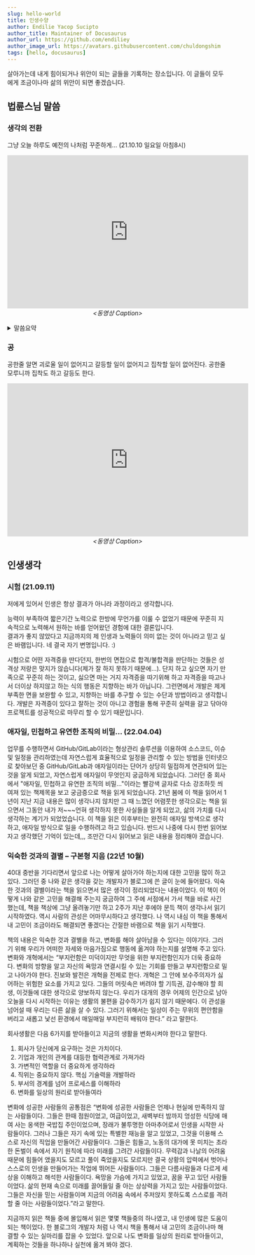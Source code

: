 ```yaml
---
slug: hello-world
title: 인생수양
author: Endilie Yacop Sucipto
author_title: Maintainer of Docusaurus
author_url: https://github.com/endiliey
author_image_url: https://avatars.githubusercontent.com/chuldongshim
tags: [hello, docusaurus]
---
```


살아가는데 내게 힘이되거나 위안이 되는 글들을 기록하는 장소입니다. 이 글들이 모두에게 조금이나마 삶의 위안이 되면 좋겠습니다.

<!--truncate-->


## 법륜스님 말씀

### 생각의 전환

그냥 오늘 하루도 예전의 나처럼 꾸준하게... (21.10.10 일요일 아침8시)

<p align="center">
	<iframe 
		width="550" height="350"
		src='https://www.youtube.com/embed/BmcCGU8eb_s'
		frameborder="0"
		allowfullscreen="true">
		이 브라우저는 iframe을 지원하지 않습니다.
	</iframe>
	<br/><em>&lt;동영상 Caption&gt;</em>
</p>

<details><summary>말씀요약</summary>
자기가 설악산을 등산을 한다고 한 번 생각해봅시다.<br/>
처음에는 산에 오를 자신도 있고, 또 '산에 가면 좋다' 해가 갔는데 중턱쯤 가니까, 너무 너무 숨도 차고 다리도 아프고 더 이상 못 올라 갈 거 같아요.<br/>
그랬을 때 자기는 어떻게 해야 될 거 같아요.<br/>
거기서 "산 높다" 고 불평을 해야 되겠느냐?<br/>
"길 험하다" 고 불평을 해야 되겠느냐?<br/>
"왜 나보고 여기 가라. 그랬냐?" 고 불평을 해야 되겠느냐?<br/>
아니면 거기 앉아서 한탄을 해야 되겠느냐?<br/>
"나는 왜 체력이 이거 밖에 안 되노?"<br/>
"다른 사람 다 가는데 왜 나는 못 가노?" 이렇게 해야 되겠느냐?<br/>
그러니 산을 올라가다가 다리가 아프면 거기서 쉬었다가 올라가면 돼.<br/>
그런데 날이 저물면 올라가는 것도 좋지만, 내려도 와야 돼.<br/>
“아, 체력이 안 되겠다” 싶으면 뭐 해야 된다?<br/>
내려와야 되나? 거기 앉아서 신세타령 해야 되나?<br/>
거기 앉아서 신세타령 하거나, 거기 앉아서 불평 하는 건 아무 의미가 없어.<br/>
그러니까 그 때는 두 가지야.<br/>
쉬어가면서 다시 조금씩 조금씩, 조금씩 조금씩 이라도 꾸준히 올라가는 방법이 하나 있고 아니면, “아, 체력이 딸리구나.” 하면 내려오는 방법이 있다.<br/>
그러면 내려오는건 실패냐?<br/>
아니요.<br/>
반드시 올라가야 된다는 아무런 이유가 없어.<br/>
올라가고 싶으면 올라가도 되지만, 거기 올라가면 반드시 좋다든지, 거기 못 올라가면 나쁘다든지.<br/>
이런 법은 없어. 인생에.<br/>
설악산 안 올라가고도 사는 사람 무지무지 많아.<br/>
그러면 올라갈 필요가 없느냐? 그거는 아니야.<br/>
내가 올라가고 싶으면 올라가도 돼.<br/>
그런데 중턱 갔다가 내려와도 그 만큼 갔다 온 거는<br/>
이 세상 사람 중에 별로 많지 않아.<br/>

그냥 10년 해서 안 되면 11년 하고, 20년 해서 안 되면 21년하고, 30년 해서 안 되면 31년하고, 이 생에 안 되면 저승에 하고, 그 길 가고 싶으면 꾸준히 가면 돼.<br/>
딴 사람이야, 가다 떨어지든지 말든지 그건 그들의 인생이고, 나는 가면 되고.<br/>
또 가보니까, 가봐야 별 볼일 없다고 생각이 들든지,<br/>
또 있다 하더라도 "나는 뭐~ 굳이 내 힘 갖고 안 되겠다" 싶으면 온다고 해서 내가 좌절하거나 자괴감 느낄 필요가 없어.<br/>
왜? 인생은 꼭 그 길만 있는 게 아니기 때문에.<br/>

그러니까 좌절하는 것도 욕심이고, 불평하는 것도 욕심이라는 거요.<br/>
그 뭐, 예를 들면 어떤 걸 하다, 시험을 치다가 안 되면 그만두면 되지.<br/>
공무원 치다가 안 되면 왜 좌절을 해?<br/>
그만두면 되지.<br/>
인생이 공무원 되는 거 밖에 없나?<br/>
공무원 되는 거 밖에 없다고 생각하니까, 시험 안 되면 좌절을 하는 거야.<br/>
좌절할 이유가 뭐 있어요?<br/>
그래도 한 3년 시험 치다가 안 되어 나와서 농사 지으면, 그냥 농사짓는 것 보다<br/>
한번 해 봤으니 낫잖아.<br/>

그러니까 지가 원하는 대로 안 되면, 자기가 원하는 대로 안 되면 무조건 잘못되었다.<br/>
우리는 좌절할 것도 없고, 불평불만 할 것도 없어요.<br/>
계속 하고 싶으면 계속 하면 되고,<br/>
안 되면 그만 두면 되는 거요.<br/>
</details>

### 공

공한줄 알면 괴로울 일이 없어지고 갈등할 일이 없어지고 집착할 일이 없어진다.
공한줄 모루니까 집착도 하고 갈등도 한다.

<p align="center">
	<iframe 
		width="550" height="350"
		src='https://www.youtube.com/embed/JrmOgKrmYjQ'
		frameborder="0"
		allowfullscreen="true">
		이 브라우저는 iframe을 지원하지 않습니다.
	</iframe>
	<br/><em>&lt;동영상 Caption&gt;</em>
</p>

## 인생생각

### 시험 (21.09.11)

저에게 있어서 인생은 항상 결과가 아니라 과정이라고 생각합니다.

능력이 부족하여 짧은기간 노력으로 한방에 무언가를 이룰 수 없었기 때문에 꾸준히 지속적으로 노력해서 원하는 바를 얻어왔던 경험에 대한 결론입니다.  
결과가 좋지 않았다고 지금까지의 제 인생과 노력들이 의미 없는 것이 아니라고 믿고 싶은 바램입니다. 네 결국 자기 변명입니다. :)

시험으로 어떤 자격증을 딴다던지, 한번의 면접으로 합격/불합격을 판단하는 것들은 성격상 저랑은 맞지가 않습니다(제가 잘 하지 못하기 때문에...). 단지 하고 싶으면 자기 만족으로 꾸준히 하는 것이고, 싫으면 마는 거지 자격증을 따기위해 하고 자격증을 따고나서 더이상 하지않고 하는 식의 행동은 지향하는 바가 아닙니다. 그런면에서 개발은 제게 부족한 면을 보완할 수 있고, 지향하는 바를 추구할 수 있는 수단과 방법이라고 생각합니다. 개발은 자격증이 있다고 잘하는 것이 아니고 경험을 통해 꾸준히 실력을 갈고 닦아야 프로젝트를 성공적으로 마무리 할 수 있기 때문입니다.

### 애자일, 민첩하고 유연한 조직의 비밀... (22.04.04)

업무를 수행하면서 GitHub/GitLab이라는 형상관리 솔루션을 이용하여 소스코드, 이슈 및 일정을 관리하였는데 자연스럽게 효율적으로 일정을 관리할 수 있는 방법을 인터넷으로 찾아보던 중 GitHub/GitLab과 애자일이라는 단어가 상당히 밀접하게 연관되어 있는 것을 알게 되었고, 자연스럽게 애자일이 무엇인지 궁금하게 되었습니다. 그러던 중 회사에서 "애자일, 민첩하고 유연한 조직의 비밀..."이라는 빨강색 글자로 다소 강조하듯 씌여져 있는 책제목을 보고 궁금증으로 책을 읽게 되었습니다. 21년 봄에 이 책을 읽어서 1년이 지난 지금 내용은 많이 생각나지 않치만 그 때 느꼈던 어렴풋한 생각으로는 책을 읽으면서 그동안 내가 저~~~언혀 생각하지 못한 사실들을 알게 되었고, 삶의 가치를 다시 생각하는 계기가 되었었습니다. 이 책을 읽은 이후부터는 완전히 애자일 방색으로 생각하고, 애자일 방식으로 일을 수행하려고 하고 있습니다. 반드시 나중에 다시 한번 읽어보자고 생각했던 기억이 있는데,,, 조만간 다시 읽어보고 읽은 내용을 정리해야 겠습니다.

### 익숙한 것과의 결별 – 구본형 지음 (22년 10월)
40대 중반을 기다리면서 앞으로 나는 어떻게 살아가야 하는지에 대한 고민을 많이 하고 있다. 그러던 중 나와 같은 생각을 갖는 개발자가 블로그에 쓴 글이 눈에 들어왔다. 익숙한 것과의 결별이라는 책을 읽으면서 많은 생각이 정리되었다는 내용이었다. 이 책이 어떻게 나와 같은 고민을 해결해 주는지 궁금하여 그 주에 서점에서 가서 책을 바로 사긴 했는데, 책을 책상에 그냥 올려놓기만 하고 2주가 지난 후에야 문득 책이 생각나서 읽기 시작하였다. 역시 사람의 관성은 어마무시하다고 생각했다. 나 역시 내심 이 책을 통해서 내 고민이 조금이라도 해결되면 좋겠다는 간절한 바램으로 책을 읽기 시작했다. 

책의 내용은 익숙한 것과 결별을 하고, 변화를 해야 살아남을 수 있다는 이야기다. 그러기 위해 우리가 어떠한 자세와 마음가짐으로 행동에 옮겨야 하는지를 설명해 주고 있다. 변화와 개혁에서는 “부지런함은 미덕이지만 무엇을 위한 부지런함인지가 더욱 중요하다. 변화의 방향을 알고 자신의 욕망과 연결시킬 수 있는 기회를 만들고 부지런함으로 밀고 나아가야 한다. 진보와 발전은 개혁을 전제로 한다. 개혁은 그 안에 보수주의자가 싫어하는 위험한 요소를 가지고 있다. 그들의 머릿속은 버려야 할 기득권, 감수해야 할 희생, 이것들에 대한 생각으로 양보하지 않는다. 우리가 대개의 경우 어제의 인간으로 남아 오늘을 다시 시작하는 이유는 생활의 불편을 감수하기가 쉽지 않기 때문에다. 이 관성을 넘어설 때 우리는 다른 삶을 살 수 있다. 그러기 위해서는 일상이 주는 무위의 편안함을 버리고 새롭고 낯선 환경에서 매일매일 부지런히 배워야 한다.” 라고 말한다.

회사생활은 다음 6가지를 받아들이고 지금의 생활을 변화시켜야 한다고 말한다.
1.	회사가 당신에게 요구하는 것은 가치이다.
2.	기업과 개인의 관계를 대등한 협력관계로 가져가라
3.	가변적인 역할을 더 중요하게 생각하라
4.	직위는 중요하지 않다. 핵심 기술력을 개발하라
5.	부서의 경계를 넘어 프로세스를 이해하라
6.	변화를 일상의 원리로 받아들여라

변화에 성공한 사람들의 공통점은 “변화에 성공한 사람들은 언제나 현실에 만족하지 않는 사람들이다. 그들은 한때 점원이었고, 여급이었고, 새벽부터 밤까지 엉성한 식당에 매여 사는 옹색한 국밥집 주인이었으며, 장래가 불투명한 아마추어로서 인생을 시작한 사람들이다. 그러나 그들은 자기 속에 있는 특별한 재능을 알고 있었고, 그것을 이용해 스스로 자신의 직업을 만들어간 사람들이다. 그들은 힘들고, 노동의 대가에 못 미치는 초라한 돈벌이 속에서 자기 원칙에 따라 미래를 그려간 사람들이다. 무력감과 나날의 어려움 때문에 힘들어 앴을지도 모르고 풀이 죽었을지도 모르지만 결국 상황의 압력에서 벗어나 스스로의 인생을 만들어가는 작업에 뛰어든 사람들이다. 그들은 다름사람들과 다르게 세상을 이해하고 해석한 사람들이다. 욕망을 가슴에 가지고 있었고, 꿈을 꾸고 있던 사람들이었다. 삶의 현재 속으로 미래를 끌어들일 줄 아는 상상력을 가지고 있는 사람들이었다. 그들은 자신을 믿는 사람들이며 지금의 어려움 속에서 주저앉지 못하도록 스스로를 격려할 줄 아는 사람들이었다.”라고 말한다.

지금까지 읽은 책들 중에 몰입해서 읽은 몇몇 책들중의 하나였고, 내 인생에 많은 도움이 되는 책이었다. 한 블로그의 개발자 처럼 나 역시 책을 통해서 내 고민의 조금이나마 해결할 수 있는 실마리를 잡을 수 있었다. 앞으로 나도 변화를 일상의 원리로 받아들이고, 계획하는 것들을 하나하나 실천에 옮겨 봐야 겠다.


